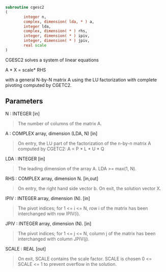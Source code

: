```fortran
subroutine cgesc2
(
        integer n,
        complex, dimension( lda, * ) a,
        integer lda,
        complex, dimension( * ) rhs,
        integer, dimension( * ) ipiv,
        integer, dimension( * ) jpiv,
        real scale
)
```

CGESC2 solves a system of linear equations

A * X = scale* RHS

with a general N-by-N matrix A using the LU factorization with
complete pivoting computed by CGETC2.

## Parameters
N : INTEGER [in]
> The number of columns of the matrix A.

A : COMPLEX array, dimension (LDA, N) [in]
> On entry, the  LU part of the factorization of the n-by-n
> matrix A computed by CGETC2:  A = P * L * U * Q

LDA : INTEGER [in]
> The leading dimension of the array A.  LDA >= max(1, N).

RHS : COMPLEX array, dimension N. [in,out]
> On entry, the right hand side vector b.
> On exit, the solution vector X.

IPIV : INTEGER array, dimension (N). [in]
> The pivot indices; for 1 <= i <= N, row i of the
> matrix has been interchanged with row IPIV(i).

JPIV : INTEGER array, dimension (N). [in]
> The pivot indices; for 1 <= j <= N, column j of the
> matrix has been interchanged with column JPIV(j).

SCALE : REAL [out]
> On exit, SCALE contains the scale factor. SCALE is chosen
> 0 <= SCALE <= 1 to prevent overflow in the solution.
